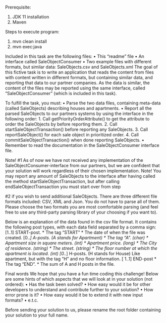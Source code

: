 Prerequisite:
1. JDK 11 installation
2. Maven

Steps to execute program:
1. mvn clean install
2. mvn exec:java


Included in this task are the following files: 
	• This “readme” file 
	• An interface called SaleObjectConsumer 
	• Two example files with different formats, but similar data: SaleObjects.csv and SaleObjects.xml 
The goal of this fictive task is to write an application that reads the content from files with content written in different formats, 
but containing similar data, and reporting that data to our partner companies. As the data is similar, the content of the files may be 
reported using the same interface, called “SaleObjectConsumer” (which is included in this task). 

To fulfill the task, you must: 
	• Parse the two data files, containing meta-data (called SaleObjects) describing houses and apartments. 
	• Report all the parsed SaleObjects to our partners systems by using the interface in the following order: 
		1. Call getPriorityOrderAttribute() to get the attribute to order the SaleObjects by before reporting them. 
		2. Call startSaleObjectTransaction() before reporting any SaleObjects. 
		3. Call reportSaleObject() for each sale object in prioritized order. 
		4. Call commitSaleObjectTransaction() when done reporting SaleObjects. 
	• Remember to read the documentation in the SaleObjectConsumer interface file. 

Note! 
#1 As of now we have not received any implementation of the SaleObjectConsumer-interface from our partners, but we are confident that 
your solution will work regardless of their chosen implementation. Note! You may report any amount of SaleObjects to the interface after 
having called the method startSaleObjectTransaction, but after calling endSaleObjectTransaction you must start over from step 

#2 if you wish to send additional SaleObjects. There are three different file formats included: CSV, XML and Json. You do not have to parse 
all of them. Please choose the two formats you are most comfortable parsing (and feel free to use any third-party parsing library of your 
choosing if you want to). 

Below is an explanation of the data found in the csv file format. 
It contains the following post types, with each data field separated by a comma sign: 
[1..1] START-post. 
	* The tag “START” 
	* The date of when the file was created. 
[0..*] A-posts. (A stands for Apartment) 
	* The tag “A”. (char) 
	* Apartment size in square meters. (int) 
	* Apartment price. (long)
	* The City of residence. (string) 
	* The street. (string) 
	* The floor number at which the apartment is located. (int) 
[0..*] H-posts. (H stands for House) 
	Like apartment, but with the tag “H” and no floor information. [
1..1] END-post 
	* The tag “END”. 
	* The sum of A and H posts in the file. 

Final words We hope that you have a fun time coding this challenge! 
Below are some hints of which aspects that we will look at in your solution (not ordered): 
	• Has the task been solved? 
	• How easy would it be for other developers to understand and contribute further to your solution? 
	• How error prone is it? • How easy would it be to extend it with new input formats? 
	• e.t.c. 

Before sending your solution to us, please rename the root folder containing your solution to your full name.
